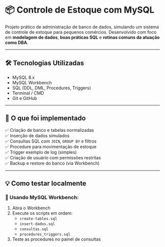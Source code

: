 # 📦 Controle de Estoque com MySQL

Projeto prático de administração de banco de dados, simulando um sistema de controle de estoque para pequenos comércios. Desenvolvido com foco em **modelagem de dados**, **boas práticas SQL** e **rotinas comuns da atuação como DBA**.

---

## 🛠 Tecnologias Utilizadas

- MySQL 8.x
- MySQL Workbench
- SQL (DDL, DML, Procedures, Triggers)
- Terminal / CMD
- Git e GitHub

---

## 🚀 O que foi implementado

✅ Criação de banco e tabelas normalizadas  
✅ Inserção de dados simulados  
✅ Consultas SQL com `JOIN`, `GROUP BY` e filtros  
✅ Procedure para movimentação de estoque  
✅ Trigger exemplo de log (simples)  
✅ Criação de usuário com permissões restritas  
✅ Backup e restore do banco (via Workbench)

---

## 💡 Como testar localmente

### 📌 Usando MySQL Workbench:
1. Abra o Workbench
2. Execute os scripts em ordem:
   - `create-tables.sql`
   - `insert-dados.sql`
   - `consultas.sql`
   - `procedures_triggers.sql`
3. Teste as procedures no painel de consultas
